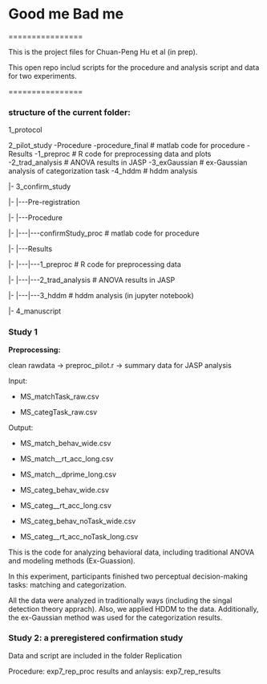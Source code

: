 # Good me Bad me

================

This is the project files for Chuan-Peng Hu et al (in prep).

This open repo includ scripts for the procedure and analysis script and data for two experiments.

================

### structure of the current folder:

1_protocol

2_pilot_study
-Procedure
 -procedure_final    # matlab code for procedure
-Results
 -1_preproc          # R code for preprocessing data and plots
 -2_trad_analysis    # ANOVA results in JASP
 -3_exGaussian       # ex-Gaussian analysis of categorization task
 -4_hddm             # hddm analysis

|- 3_confirm_study

|- |---Pre-registration

|- |---Procedure

|- |---|---confirmStudy_proc # matlab code for procedure

|- |---Results

|- |---|---1_preproc         # R code for preprocessing data

|- |---|---2_trad_analysis   # ANOVA results in JASP

|- |---|---3_hddm            # hddm analysis (in jupyter notebook)

|- 4_manuscript


### Study 1

**Preprocessing:**

clean rawdata -> preproc_pilot.r -> summary data for JASP analysis

Input:

- MS_matchTask_raw.csv

- MS_categTask_raw.csv

Output:

- MS_match_behav_wide.csv

- MS_match__rt_acc_long.csv

- MS_match__dprime_long.csv

- MS_categ_behav_wide.csv

- MS_categ__rt_acc_long.csv

- MS_categ_behav_noTask_wide.csv

- MS_categ__rt_acc_noTask_long.csv



This is the code for analyzing behavioral data, including traditional ANOVA and modeling methods (Ex-Guassion).

In this experiment, participants finished two perceptual decision-making tasks: matching and categorization.

All the data were analyzed in traditionally ways (including the singal detection theory apprach). Also, we applied HDDM to the data. Additionally, the ex-Gaussian method was used for the categorization results.


### Study 2: a preregistered confirmation study

Data and script are included in the folder Replication

Procedure: exp7_rep_proc
results and anlaysis: exp7_rep_results